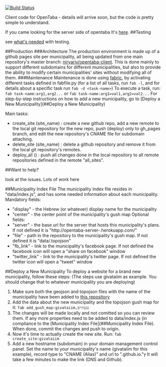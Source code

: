 [![Build Status](https://travis-ci.org/niryariv/opentaba-client.png?branch=master)](https://travis-ci.org/niryariv/opentaba-client)Client code for OpenTaba - details will arrive soon, but the code is pretty simple to understand.If you came looking for the server side of opentaba It's [here](https://github.com/niryariv/opentaba-server).##Testingsee [what's needed](tests/testing.md) with testing.##Production###ArchitectureThe production environment is made up of a github pages site per municipality, all being updated from onemain repository's master branch: [niryariv/opentaba-client](http://github.com/niryariv/opentaba-client/).This is done mainly to support different subdomains for different municipalities, but also to providethe ability to modify certain municipalities' sites without modifying all of them.###MaintenanceMaintenance is done using [fabric](http://fabfile.org), by activating different tasks defined in fabfile.py (for a list of all tasks, run `fab -l`, and for details about a specific task run `fab -d <task-name>`)To execute a task, run: `fab task-name:arg1,arg2...` or `fab task-name:arg1=val1,arg2=val2...`For step-by-step instructions on how to add a new municipality, go to [Deploy a New Municipality](##Deploy a New Municipality)Main tasks:+ create_site (site_name) : create a new github repo, add a new remote to the local git repository for the new repo,   push (deploy) only to gh_pages branch, and edit the new repository's CNAME file for subdomain attaching.+ delete_site (site_name) : delete a github repository and remove it from the local git repository's remotes.+ deploy_all () : push all changes done in the local repository to all remote repositories defined in the   remote "all_sites".##Want to help?look at the issues. Lots of work here ##Municipality Index FileThe municipality index file resides in "data/index.js", and has some neededinformation about each municipality.Mandatory fields:+ "display" - the Hebrew (or whatever) display name for the municipality+ "center" - the center point of the municipality's gush mapOptional fields:+ "server" - the base url for the server that hosts this municipality's plans.  If not defined it is "http://opentaba-server-<muni-name>.herokuapp.com/"+ "file" - path in the repository to the municipality's gush map.  If not defined it is "data/<muni-name>.topojson"+ "fb_link" - link to the municipality's facebook page.  If not defined the facebook icon will open a "share on facebook" window+ "twitter_link" - link to the municipality's twitter page.  If not defined the twitter icon will open a "tweet" window##Deploy a New MunicipalityTo deploy a website for a brand new municipality, follow these steps:(The steps use givataiim as example. You should change that to whatevermunicipality you are deploying)1. Make sure both the geojson and topojson files with the name of the municipality   have been added to [this repository](http://github.com/niryariv/israel_gushim)2. Add the data about the new municipality and the topojson gush map for it:   `fab add_gush_map:givataiim,גבעתיים`3. The changes will be made locally and not comitted so you can review them.   If any more properties need to be added to data/index.js (in compliance   to the [Municipality Index File](##Municipality Index File). When done,   commit the changes and push to origin.4. Now it's time to actually create the new site. Run:   `fab create_site:givataiim`5. Add a new hostname (subdomain) in your domain management control panel. Set   the name to your municipality's name (givataiim for this example), record   type to "CNAME (Alias)" and url to "<your-github-account>.github.io."ץ   It will take a few minutes to make the link (DNS and Github).